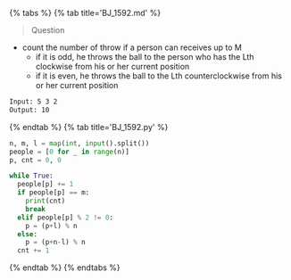 {% tabs %}
{% tab title='BJ_1592.md' %}

> Question

* count the number of throw if a person can receives up to M
  * if it is odd, he throws the ball to the person who has the Lth clockwise from his or her current position
  * if it is even, he throws the ball to the Lth counterclockwise from his or her current position

```txt
Input: 5 3 2
Output: 10
```

{% endtab %}
{% tab title='BJ_1592.py' %}

```py
n, m, l = map(int, input().split())
people = [0 for _ in range(n)]
p, cnt = 0, 0

while True:
  people[p] += 1
  if people[p] == m:
    print(cnt)
    break
  elif people[p] % 2 != 0:
    p = (p+l) % n
  else:
    p = (p+n-l) % n
  cnt += 1
```

{% endtab %}
{% endtabs %}
